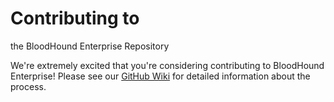 # Contributing to 

the BloodHound Enterprise Repository

We're extremely excited that you're considering contributing to BloodHound Enterprise! Please see our [GitHub Wiki](https://github.com/byt3n33dl3/BloodHound/wiki/Contributing) for detailed information about the process.